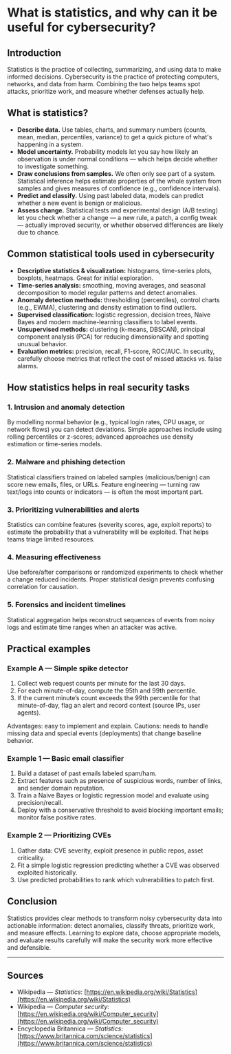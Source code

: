# What is statistics, and why can it be useful for cybersecurity?

## Introduction

Statistics is the practice of collecting, summarizing, and using data to make informed decisions. Cybersecurity is the practice of protecting computers, networks, and data from harm. Combining the two helps teams spot attacks, prioritize work, and measure whether defenses actually help.

## What is statistics?

* **Describe data.** Use tables, charts, and summary numbers (counts, mean, median, percentiles, variance) to get a quick picture of what's happening in a system.
* **Model uncertainty.** Probability models let you say how likely an observation is under normal conditions — which helps decide whether to investigate something.
* **Draw conclusions from samples.** We often only see part of a system. Statistical inference helps estimate properties of the whole system from samples and gives measures of confidence (e.g., confidence intervals).
* **Predict and classify.** Using past labeled data, models can predict whether a new event is benign or malicious.
* **Assess change.** Statistical tests and experimental design (A/B testing) let you check whether a change — a new rule, a patch, a config tweak — actually improved security, or whether observed differences are likely due to chance.

## Common statistical tools used in cybersecurity

* **Descriptive statistics & visualization:** histograms, time-series plots, boxplots, heatmaps. Great for initial exploration.
* **Time-series analysis:** smoothing, moving averages, and seasonal decomposition to model regular patterns and detect anomalies.
* **Anomaly detection methods:** thresholding (percentiles), control charts (e.g., EWMA), clustering and density estimation to find outliers.
* **Supervised classification:** logistic regression, decision trees, Naive Bayes and modern machine-learning classifiers to label events.
* **Unsupervised methods:** clustering (k-means, DBSCAN), principal component analysis (PCA) for reducing dimensionality and spotting unusual behavior.
* **Evaluation metrics:** precision, recall, F1-score, ROC/AUC. In security, carefully choose metrics that reflect the cost of missed attacks vs. false alarms.

## How statistics helps in real security tasks

### 1. Intrusion and anomaly detection

By modelling normal behavior (e.g., typical login rates, CPU usage, or network flows) you can detect deviations. Simple approaches include using rolling percentiles or z-scores; advanced approaches use density estimation or time-series models.

### 2. Malware and phishing detection

Statistical classifiers trained on labeled samples (malicious/benign) can score new emails, files, or URLs. Feature engineering — turning raw text/logs into counts or indicators — is often the most important part.

### 3. Prioritizing vulnerabilities and alerts

Statistics can combine features (severity scores, age, exploit reports) to estimate the probability that a vulnerability will be exploited. That helps teams triage limited resources.

### 4. Measuring effectiveness

Use before/after comparisons or randomized experiments to check whether a change reduced incidents. Proper statistical design prevents confusing correlation for causation.

### 5. Forensics and incident timelines

Statistical aggregation helps reconstruct sequences of events from noisy logs and estimate time ranges when an attacker was active.

## Practical examples

### Example A — Simple spike detector

1. Collect web request counts per minute for the last 30 days.
2. For each minute-of-day, compute the 95th and 99th percentile.
3. If the current minute’s count exceeds the 99th percentile for that minute-of-day, flag an alert and record context (source IPs, user agents).

Advantages: easy to implement and explain. Cautions: needs to handle missing data and special events (deployments) that change baseline behavior.

### Example 1 — Basic email classifier 

1. Build a dataset of past emails labeled spam/ham.
2. Extract features such as presence of suspicious words, number of links, and sender domain reputation.
3. Train a Naive Bayes or logistic regression model and evaluate using precision/recall.
4. Deploy with a conservative threshold to avoid blocking important emails; monitor false positive rates.

### Example 2 — Prioritizing CVEs

1. Gather data: CVE severity, exploit presence in public repos, asset criticality.
2. Fit a simple logistic regression predicting whether a CVE was observed exploited historically.
3. Use predicted probabilities to rank which vulnerabilities to patch first.


## Conclusion

Statistics provides clear methods to transform noisy cybersecurity data into actionable information: detect anomalies, classify threats, prioritize work, and measure effects. Learning to explore data, choose appropriate models, and evaluate results carefully will make the security work more effective and defensible.

---

## Sources

* Wikipedia — *Statistics*: [https://en.wikipedia.org/wiki/Statistics](https://en.wikipedia.org/wiki/Statistics)
* Wikipedia — *Computer security*: [https://en.wikipedia.org/wiki/Computer_security](https://en.wikipedia.org/wiki/Computer_security)
* Encyclopedia Britannica — *Statistics*: [https://www.britannica.com/science/statistics](https://www.britannica.com/science/statistics)
